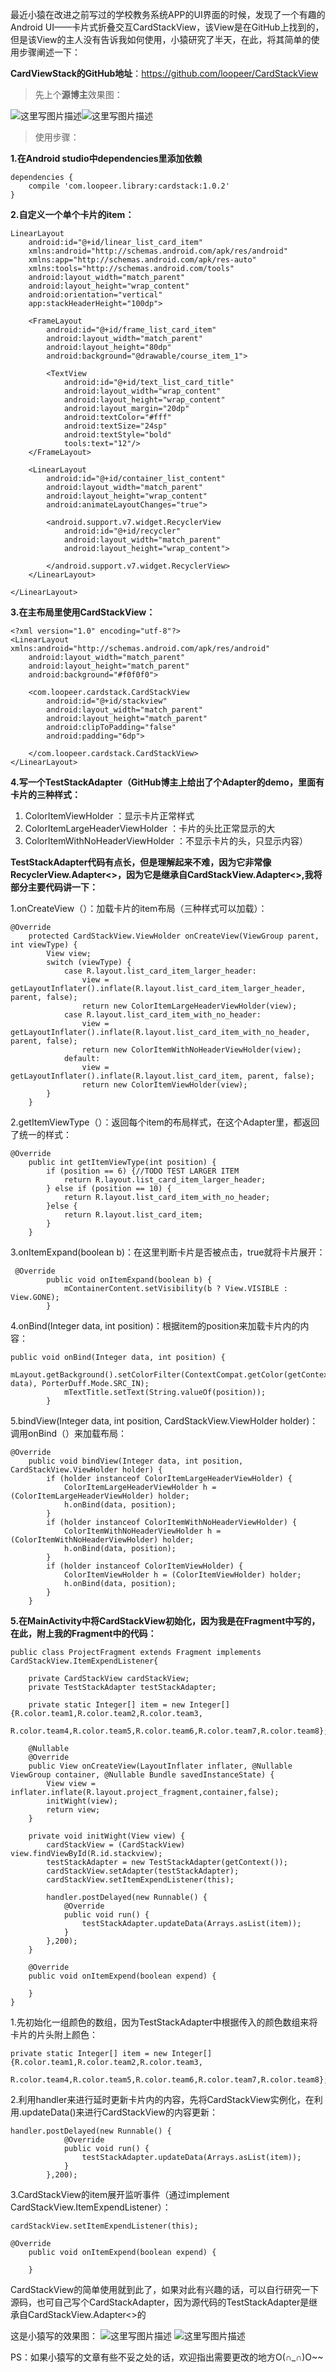 最近小猿在改进之前写过的学校教务系统APP的UI界面的时候，发现了一个有趣的Android UI——卡片式折叠交互CardStackView，该View是在GitHub上找到的，但是该View的主人没有告诉我如何使用，小猿研究了半天，在此，将其简单的使用步骤阐述一下：

**CardViewStack的GitHub地址**：https://github.com/loopeer/CardStackView

> 先上个**源博主**效果图：

![这里写图片描述](http://img.blog.csdn.net/20170717112218406?watermark/2/text/aHR0cDovL2Jsb2cuY3Nkbi5uZXQvc2h1X2xhbmNl/font/5a6L5L2T/fontsize/400/fill/I0JBQkFCMA==/dissolve/70/gravity/SouthEast)![这里写图片描述](http://img.blog.csdn.net/20170717112250561?watermark/2/text/aHR0cDovL2Jsb2cuY3Nkbi5uZXQvc2h1X2xhbmNl/font/5a6L5L2T/fontsize/400/fill/I0JBQkFCMA==/dissolve/70/gravity/SouthEast)

> 使用步骤：

**1.在Android studio中dependencies里添加依赖**

```
dependencies {
    compile 'com.loopeer.library:cardstack:1.0.2'
}
```
**2.自定义一个单个卡片的item：**

```
LinearLayout
    android:id="@+id/linear_list_card_item"
    xmlns:android="http://schemas.android.com/apk/res/android"
    xmlns:app="http://schemas.android.com/apk/res-auto"
    xmlns:tools="http://schemas.android.com/tools"
    android:layout_width="match_parent"
    android:layout_height="wrap_content"
    android:orientation="vertical"
    app:stackHeaderHeight="100dp">

    <FrameLayout
        android:id="@+id/frame_list_card_item"
        android:layout_width="match_parent"
        android:layout_height="80dp"
        android:background="@drawable/course_item_1">

        <TextView
            android:id="@+id/text_list_card_title"
            android:layout_width="wrap_content"
            android:layout_height="wrap_content"
            android:layout_margin="20dp"
            android:textColor="#fff"
            android:textSize="24sp"
            android:textStyle="bold"
            tools:text="12"/>
    </FrameLayout>

    <LinearLayout
        android:id="@+id/container_list_content"
        android:layout_width="match_parent"
        android:layout_height="wrap_content"
        android:animateLayoutChanges="true">

        <android.support.v7.widget.RecyclerView
            android:id="@+id/recycler"
            android:layout_width="match_parent"
            android:layout_height="wrap_content">

        </android.support.v7.widget.RecyclerView>
    </LinearLayout>

</LinearLayout>
```

**3.在主布局里使用CardStackView：**

```
<?xml version="1.0" encoding="utf-8"?>
<LinearLayout xmlns:android="http://schemas.android.com/apk/res/android"
    android:layout_width="match_parent"
    android:layout_height="match_parent"
    android:background="#f0f0f0">

    <com.loopeer.cardstack.CardStackView
        android:id="@+id/stackview"
        android:layout_width="match_parent"
        android:layout_height="match_parent"
        android:clipToPadding="false"
        android:padding="6dp">
        
    </com.loopeer.cardstack.CardStackView>
</LinearLayout>
```
**4.写一个TestStackAdapter（GitHub博主上给出了个Adapter的demo，里面有卡片的三种样式：**

 1. ColorItemViewHolder ：显示卡片正常样式 
 2. ColorItemLargeHeaderViewHolder ：卡片的头比正常显示的大 
 3. ColorItemWithNoHeaderViewHolder ：不显示卡片的头，只显示内容）
 
**TestStackAdapter代码有点长，但是理解起来不难，因为它非常像RecyclerView.Adapter<>，因为它是继承自CardStackView.Adapter<>,我将部分主要代码讲一下：**

1.onCreateView（）：加载卡片的item布局（三种样式可以加载）：

```
@Override
    protected CardStackView.ViewHolder onCreateView(ViewGroup parent, int viewType) {
        View view;
        switch (viewType) {
            case R.layout.list_card_item_larger_header:
                view = getLayoutInflater().inflate(R.layout.list_card_item_larger_header, parent, false);
                return new ColorItemLargeHeaderViewHolder(view);
            case R.layout.list_card_item_with_no_header:
                view = getLayoutInflater().inflate(R.layout.list_card_item_with_no_header, parent, false);
                return new ColorItemWithNoHeaderViewHolder(view);
            default:
                view = getLayoutInflater().inflate(R.layout.list_card_item, parent, false);
                return new ColorItemViewHolder(view);
        }
    }
```
2.getItemViewType（）：返回每个item的布局样式，在这个Adapter里，都返回了统一的样式：

```
@Override
    public int getItemViewType(int position) {
        if (position == 6) {//TODO TEST LARGER ITEM
            return R.layout.list_card_item_larger_header;
        } else if (position == 10) {
            return R.layout.list_card_item_with_no_header;
        }else {
            return R.layout.list_card_item;
        }
    }
```
3.onItemExpand(boolean b)：在这里判断卡片是否被点击，true就将卡片展开：

```
 @Override
        public void onItemExpand(boolean b) {
            mContainerContent.setVisibility(b ? View.VISIBLE : View.GONE);
        }
```
4.onBind(Integer data, int position)：根据item的position来加载卡片内的内容：

```
public void onBind(Integer data, int position) {
            mLayout.getBackground().setColorFilter(ContextCompat.getColor(getContext(), data), PorterDuff.Mode.SRC_IN);
            mTextTitle.setText(String.valueOf(position));
        }
```
5.bindView(Integer data, int position, CardStackView.ViewHolder holder)：调用onBind（）来加载布局：

```
@Override
    public void bindView(Integer data, int position, CardStackView.ViewHolder holder) {
        if (holder instanceof ColorItemLargeHeaderViewHolder) {
            ColorItemLargeHeaderViewHolder h = (ColorItemLargeHeaderViewHolder) holder;
            h.onBind(data, position);
        }
        if (holder instanceof ColorItemWithNoHeaderViewHolder) {
            ColorItemWithNoHeaderViewHolder h = (ColorItemWithNoHeaderViewHolder) holder;
            h.onBind(data, position);
        }
        if (holder instanceof ColorItemViewHolder) {
            ColorItemViewHolder h = (ColorItemViewHolder) holder;
            h.onBind(data, position);
        }
    }
```
**5.在MainActivity中将CardStackView初始化，因为我是在Fragment中写的，在此，附上我的Fragment中的代码：**

```
public class ProjectFragment extends Fragment implements CardStackView.ItemExpendListener{

    private CardStackView cardStackView;
    private TestStackAdapter testStackAdapter;

    private static Integer[] item = new Integer[]{R.color.team1,R.color.team2,R.color.team3,
            R.color.team4,R.color.team5,R.color.team6,R.color.team7,R.color.team8};

    @Nullable
    @Override
    public View onCreateView(LayoutInflater inflater, @Nullable ViewGroup container, @Nullable Bundle savedInstanceState) {
        View view = inflater.inflate(R.layout.project_fragment,container,false);
        initWight(view);
        return view;
    }

    private void initWight(View view) {
        cardStackView = (CardStackView) view.findViewById(R.id.stackview);
        testStackAdapter = new TestStackAdapter(getContext());
        cardStackView.setAdapter(testStackAdapter);
        cardStackView.setItemExpendListener(this);

        handler.postDelayed(new Runnable() {
            @Override
            public void run() {
                testStackAdapter.updateData(Arrays.asList(item));
            }
        },200);
    }

    @Override
    public void onItemExpend(boolean expend) {

    }
}
```
1.先初始化一组颜色的数组，因为TestStackAdapter中根据传入的颜色数组来将卡片的片头附上颜色：

```
private static Integer[] item = new Integer[]{R.color.team1,R.color.team2,R.color.team3,
            R.color.team4,R.color.team5,R.color.team6,R.color.team7,R.color.team8};
```
2.利用handler来进行延时更新卡片内的内容，先将CardStackView实例化，在利用.updateData()来进行CardStackView的内容更新：

```
handler.postDelayed(new Runnable() {
            @Override
            public void run() {
                testStackAdapter.updateData(Arrays.asList(item));
            }
        },200);
```
3.CardStackView的item展开监听事件（通过implement CardStackView.ItemExpendListener）：

```
cardStackView.setItemExpendListener(this);
```

```
@Override
    public void onItemExpend(boolean expend) {

    }
```
CardStackView的简单使用就到此了，如果对此有兴趣的话，可以自行研究一下源码，也可自己写个CardStackAdapter，因为源代码的TestStackAdapter是继承自CardStackView.Adapter<>的

这是小猿写的效果图：
![这里写图片描述](http://img.blog.csdn.net/20170717112743564?watermark/2/text/aHR0cDovL2Jsb2cuY3Nkbi5uZXQvc2h1X2xhbmNl/font/5a6L5L2T/fontsize/400/fill/I0JBQkFCMA==/dissolve/70/gravity/SouthEast) ![这里写图片描述](http://img.blog.csdn.net/20170717113049310?watermark/2/text/aHR0cDovL2Jsb2cuY3Nkbi5uZXQvc2h1X2xhbmNl/font/5a6L5L2T/fontsize/400/fill/I0JBQkFCMA==/dissolve/70/gravity/SouthEast)

PS：如果小猿写的文章有些不妥之处的话，欢迎指出需要更改的地方O(∩_∩)O~~